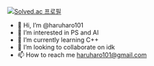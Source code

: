 [![Solved.ac 프로필](http://mazassumnida.wtf/api/v2/generate_badge?boj=haru_101)](https://solved.ac/haru_101)

- 👋 Hi, I’m @haruharo101
- 👀 I’m interested in PS and AI
- 🌱 I’m currently learning C++
- 💞️ I’m looking to collaborate on idk
- 📫 How to reach me haruharo101@gmail.com
